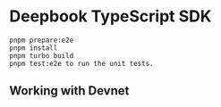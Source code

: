 # Deepbook TypeScript SDK

```
pnpm prepare:e2e
pnpm install
pnpm turbo build
pnpm test:e2e to run the unit tests.
```

## Working with Devnet

##
